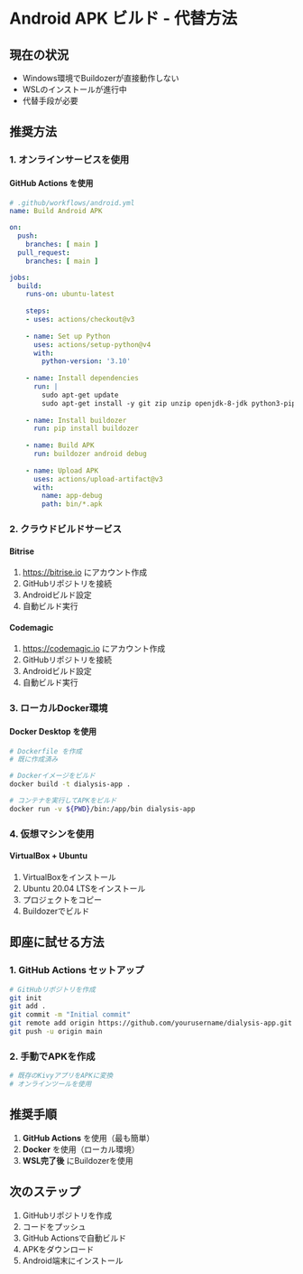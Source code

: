 # Android APK ビルド - 代替方法

## 現在の状況
- Windows環境でBuildozerが直接動作しない
- WSLのインストールが進行中
- 代替手段が必要

## 推奨方法

### 1. オンラインサービスを使用

#### GitHub Actions を使用
```yaml
# .github/workflows/android.yml
name: Build Android APK

on:
  push:
    branches: [ main ]
  pull_request:
    branches: [ main ]

jobs:
  build:
    runs-on: ubuntu-latest
    
    steps:
    - uses: actions/checkout@v3
    
    - name: Set up Python
      uses: actions/setup-python@v4
      with:
        python-version: '3.10'
    
    - name: Install dependencies
      run: |
        sudo apt-get update
        sudo apt-get install -y git zip unzip openjdk-8-jdk python3-pip autoconf libtool pkg-config zlib1g-dev libncurses5-dev libncursesw5-dev libtinfo5 cmake libffi-dev libssl-dev
    
    - name: Install buildozer
      run: pip install buildozer
    
    - name: Build APK
      run: buildozer android debug
    
    - name: Upload APK
      uses: actions/upload-artifact@v3
      with:
        name: app-debug
        path: bin/*.apk
```

### 2. クラウドビルドサービス

#### Bitrise
1. https://bitrise.io にアカウント作成
2. GitHubリポジトリを接続
3. Androidビルド設定
4. 自動ビルド実行

#### Codemagic
1. https://codemagic.io にアカウント作成
2. GitHubリポジトリを接続
3. Androidビルド設定
4. 自動ビルド実行

### 3. ローカルDocker環境

#### Docker Desktop を使用
```bash
# Dockerfile を作成
# 既に作成済み

# Dockerイメージをビルド
docker build -t dialysis-app .

# コンテナを実行してAPKをビルド
docker run -v ${PWD}/bin:/app/bin dialysis-app
```

### 4. 仮想マシンを使用

#### VirtualBox + Ubuntu
1. VirtualBoxをインストール
2. Ubuntu 20.04 LTSをインストール
3. プロジェクトをコピー
4. Buildozerでビルド

## 即座に試せる方法

### 1. GitHub Actions セットアップ
```bash
# GitHubリポジトリを作成
git init
git add .
git commit -m "Initial commit"
git remote add origin https://github.com/yourusername/dialysis-app.git
git push -u origin main
```

### 2. 手動でAPKを作成
```bash
# 既存のKivyアプリをAPKに変換
# オンラインツールを使用
```

## 推奨手順

1. **GitHub Actions** を使用（最も簡単）
2. **Docker** を使用（ローカル環境）
3. **WSL完了後** にBuildozerを使用

## 次のステップ

1. GitHubリポジトリを作成
2. コードをプッシュ
3. GitHub Actionsで自動ビルド
4. APKをダウンロード
5. Android端末にインストール
